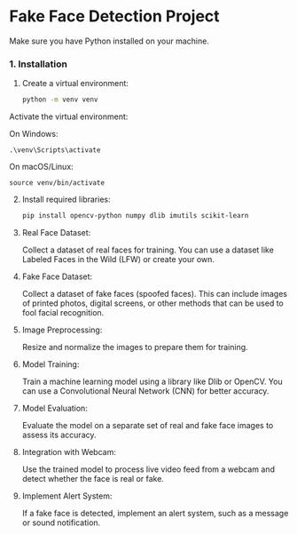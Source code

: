 # Fake Face Detection Project
Make sure you have Python installed on your machine.

### 1. Installation

1. Create a virtual environment:
   ```bash
   python -m venv venv
Activate the virtual environment:

On Windows:

    .\venv\Scripts\activate

On macOS/Linux:

    source venv/bin/activate

2. Install required libraries:


    ```bash
    pip install opencv-python numpy dlib imutils scikit-learn
3. Real Face Dataset:

    Collect a dataset of real faces for training. You can use a dataset like Labeled Faces in the Wild (LFW) or create your own.

4. Fake Face Dataset:
   
    Collect a dataset of fake faces (spoofed faces). This can include images of printed photos, digital screens, or other methods that can be used to fool facial recognition.
    
5. Image Preprocessing:
   
    Resize and normalize the images to prepare them for training.

6. Model Training:
   
   Train a machine learning model using a library like Dlib or OpenCV. You can use a Convolutional Neural Network (CNN) for better accuracy.

7. Model Evaluation:

    Evaluate the model on a separate set of real and fake face images to assess its accuracy.

8. Integration with Webcam:

    Use the trained model to process live video feed from a webcam and detect whether the face is real or fake.

9. Implement Alert System:

    If a fake face is detected, implement an alert system, such as a message or sound notification. 